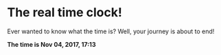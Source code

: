 # The real time clock!

Ever wanted to know what the time is? Well, your journey is about to end!

**The time is Nov 04, 2017, 17:13**